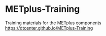 # METplus-Training
Training materials for the METplus components
https://dtcenter.github.io/METplus-Training

